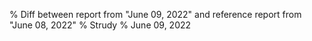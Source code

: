 % Diff between report from "June 09, 2022" and reference report from "June 08, 2022"
% Strudy
% June 09, 2022


